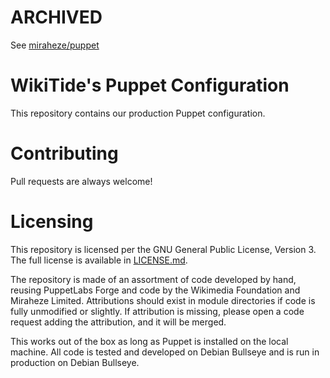 # ARCHIVED
See [miraheze/puppet](https://github.com/miraheze/puppet)

# WikiTide's Puppet Configuration

This repository contains our production Puppet configuration.

# Contributing

Pull requests are always welcome!

# Licensing
This repository is licensed per the GNU General Public License, Version 3.
The full license is available in [LICENSE.md](LICENSE.md).

The repository is made of an assortment of code developed by hand, reusing PuppetLabs Forge and code by the Wikimedia Foundation and Miraheze Limited.
Attributions should exist in module directories if code is fully unmodified or slightly.
If attribution is missing, please open a code request adding the attribution, and it will be merged.

This works out of the box as long as Puppet is installed on the local machine.
All code is tested and developed on Debian Bullseye and is run in production on Debian Bullseye.
